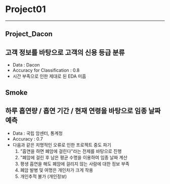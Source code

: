# Project01
---
## Project_Dacon
## 고객 정보를 바탕으로 고객의 신용 등급 분류
- Data : Dacon
- Accuracy for Classification : 0.8
- 시간 부족으로 인한 제대로 된 EDA 미흡

## Smoke
## 하루 흡연량 / 흡연 기간 / 현재 연령을 바탕으로 임종 날짜 예측
- Data : 국립 암센터, 통계청
- Accuracy : 0.7
- 다음과 같은 치명적인 오류로 인한 프로젝트 중도 파기
  1. "흡연을 하면 폐암에 걸린다"라는 전제를 바탕으로 진행
  2. "폐암에 걸린 후 남은 평균 수명을 이용하여 임종 날짜 계산
  3. 평생 흡연을 해도 폐암에 걸리지 않는 사람에 대한 정보 부족
  4. 폐암 발병 및 여명은 개인차가 크게 작용
  5. 개인추적 불가 (개인정보)
